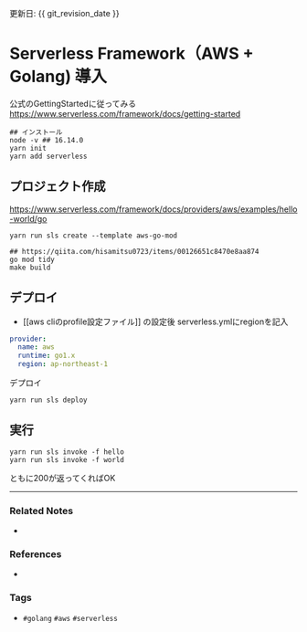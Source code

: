 更新日: {{ git_revision_date }}

# Serverless Framework（AWS + Golang) 導入
公式のGettingStartedに従ってみる
https://www.serverless.com/framework/docs/getting-started
```
## インストール
node -v ## 16.14.0
yarn init
yarn add serverless
```

## プロジェクト作成
https://www.serverless.com/framework/docs/providers/aws/examples/hello-world/go
``` 
yarn run sls create --template aws-go-mod

## https://qiita.com/hisamitsu0723/items/00126651c8470e8aa874
go mod tidy
make build
```

## デプロイ
- [[aws cliのprofile設定ファイル]] の設定後
serverless.ymlにregionを記入
```yml
provider:
  name: aws
  runtime: go1.x
  region: ap-northeast-1
```

デプロイ
```
yarn run sls deploy
```

## 実行
```
yarn run sls invoke -f hello
yarn run sls invoke -f world
```

ともに200が返ってくればOK



----
### Related Notes
- 

### References
- 

### Tags
- `#golang` `#aws` `#serverless`